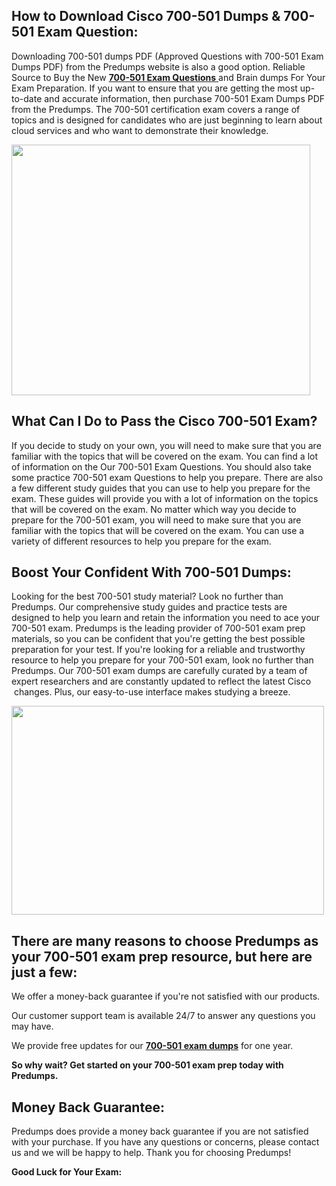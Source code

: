 <h2>How to Download Cisco 700-501 Dumps &amp; 700-501 Exam Question:</h2>
<p>Downloading 700-501 dumps PDF (Approved Questions with 700-501 Exam Dumps PDF) from the Predumps website is also a good option. Reliable Source to Buy the New <a href="https://predumps.com/dumps/700-501-pdf/"><strong>700-501 Exam Questions</strong> </a>and Brain dumps For Your Exam Preparation. If you want to ensure that you are getting the most up-to-date and accurate information, then purchase 700-501 Exam Dumps PDF from the Predumps. The 700-501 certification exam covers a range of topics and is designed for candidates who are just beginning to learn about cloud services and who want to demonstrate their knowledge.</p>
<p><img src="https://i.ibb.co/N7Dq9sM/predumps.png" alt="" width="478" height="401" /></p>
<h2>What Can I Do to Pass the Cisco 700-501 Exam?</h2>
<p>If you decide to study on your own, you will need to make sure that you are familiar with the topics that will be covered on the exam. You can find a lot of information on the Our 700-501 Exam Questions. You should also take some practice 700-501 exam Questions to help you prepare. There are also a few different study guides that you can use to help you prepare for the exam. These guides will provide you with a lot of information on the topics that will be covered on the exam. No matter which way you decide to prepare for the 700-501 exam, you will need to make sure that you are familiar with the topics that will be covered on the exam. You can use a variety of different resources to help you prepare for the exam.</p>
<h2>Boost Your Confident With 700-501 Dumps:</h2>
<p>Looking for the best 700-501 study material? Look no further than Predumps. Our comprehensive study guides and practice tests are designed to help you learn and retain the information you need to ace your 700-501 exam. Predumps is the leading provider of 700-501 exam prep materials, so you can be confident that you're getting the best possible preparation for your test. If you're looking for a reliable and trustworthy resource to help you prepare for your 700-501 exam, look no further than Predumps. Our 700-501 exam dumps are carefully curated by a team of expert researchers and are constantly updated to reflect the latest Cisco &nbsp;changes. Plus, our easy-to-use interface makes studying a breeze.</p>
<p><img src="https://i.ibb.co/YyMy9yb/Real-Exam-Dumps.png" alt="" width="500" height="334" /></p>
<h2>There are many reasons to choose Predumps as your 700-501 exam prep resource, but here are just a few:</h2>
<p>We offer a money-back guarantee if you're not satisfied with our products.</p>
<p>Our customer support team is available 24/7 to answer any questions you may have.</p>
<p>We provide free updates for our <strong><a href="https://predumps.com/dumps/700-501-pdf/">700-501 exam dumps</a></strong> for one year.</p>
<p><strong>So why wait? Get started on your 700-501 exam prep today with Predumps.</strong></p>
<h2>Money Back Guarantee:</h2>
<p>Predumps does provide a money back guarantee if you are not satisfied with your purchase. If you have any questions or concerns, please contact us and we will be happy to help. Thank you for choosing Predumps!</p>
<p><strong>Good Luck for Your Exam:</strong></p>

